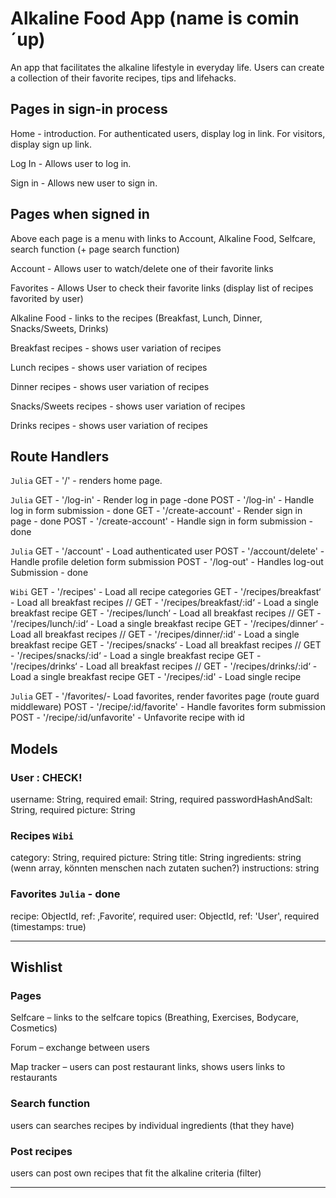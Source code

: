 # Alkaline Food App (name is comin´up)

An app that facilitates the alkaline lifestyle in everyday life. Users can create a collection of their favorite recipes, tips and lifehacks.

## Pages in sign-in process

Home - introduction. For authenticated users, display log in link. For visitors, display sign up link.

Log In - Allows user to log in.

Sign in - Allows new user to sign in.

## Pages when signed in

Above each page is a menu with links to Account, Alkaline Food, Selfcare, search function (+ page search function)

Account - Allows user to watch/delete one of their favorite links

Favorites - Allows User to check their favorite links (display list of recipes favorited by user)

Alkaline Food - links to the recipes (Breakfast, Lunch, Dinner, Snacks/Sweets,
Drinks)

Breakfast recipes - shows user variation of recipes

Lunch recipes - shows user variation of recipes

Dinner recipes - shows user variation of recipes

Snacks/Sweets recipes - shows user variation of recipes

Drinks recipes - shows user variation of recipes

## Route Handlers

`Julia`
GET - '/' - renders home page.

`Julia`
GET - '/log-in' - Render log in page -done
POST - '/log-in' - Handle log in form submission - done
GET - '/create-account' - Render sign in page - done
POST - '/create-account' - Handle sign in form submission - done

`Julia`
GET - '/account' - Load authenticated user
POST - '/account/delete' - Handle profile deletion form submission
POST - '/log-out' - Handles log-out Submission - done

`Wibi`
GET - '/recipes' - Load all recipe categories
GET - '/recipes/breakfast‘ - Load all breakfast recipes
// GET - '/recipes/breakfast/:id‘ - Load a single breakfast recipe
GET - '/recipes/lunch‘ - Load all breakfast recipes
// GET - '/recipes/lunch/:id‘ - Load a single breakfast recipe
GET - '/recipes/dinner‘ - Load all breakfast recipes
// GET - '/recipes/dinner/:id‘ - Load a single breakfast recipe
GET - '/recipes/snacks‘ - Load all breakfast recipes
// GET - '/recipes/snacks/:id‘ - Load a single breakfast recipe
GET - '/recipes/drinks‘ - Load all breakfast recipes
// GET - '/recipes/drinks/:id‘ - Load a single breakfast recipe
GET - '/recipes/:id' - Load single recipe

`Julia`
GET - '/favorites/- Load favorites, render favorites page (route guard middleware)
POST - '/recipe/:id/favorite' - Handle favorites form submission
POST - '/recipe/:id/unfavorite' - Unfavorite recipe with id

## Models

### User : CHECK!

username: String, required
email: String, required
passwordHashAndSalt: String, required
picture: String

### Recipes `Wibi`

category: String, required
picture: String
title: String
ingredients: string (wenn array, könnten menschen nach zutaten suchen?)
instructions: string

### Favorites `Julia` - done

recipe: ObjectId, ref: ‚Favorite‘, required
user: ObjectId, ref: 'User', required
(timestamps: true)

---

## Wishlist

### Pages

Selfcare – links to the selfcare topics (Breathing, Exercises, Bodycare, Cosmetics)

Forum – exchange between users

Map tracker – users can post restaurant links, shows users links to restaurants

### Search function

users can searches recipes by individual ingredients (that they have)

### Post recipes

users can post own recipes that fit the alkaline criteria (filter)

---
